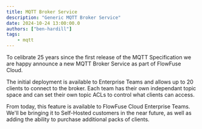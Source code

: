 ```yaml
---
title: MQTT Broker Service
description: "Generic MQTT Broker Service"
date: 2024-10-24 13:00:00.0
authors: ["ben-hardill"]
tags:
    - mqtt
---
```


To celibrate 25 years since the first release of the MQTT Specification we are happy announce a new MQTT Broker Service as part of FlowFuse Cloud.

The initial deployment is available to Enterprise Teams and allows up to 20 clients to connect to the broker. Each team has their own independant topic space and can set their own topic ACLs to control what clients can access.

From today, this feature is available to FlowFuse Cloud Enterprise Teams. We'll be bringing it to Self-Hosted customers in the near future, as well as adding the ability to purchase additional packs of clients.